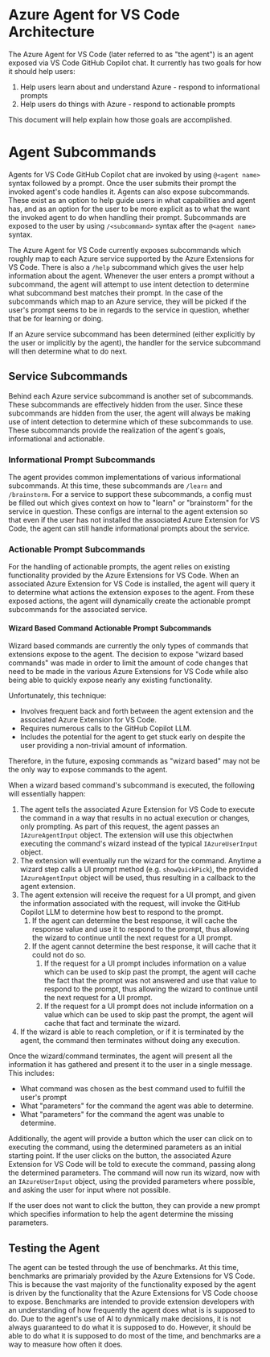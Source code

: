 # Azure Agent for VS Code Architecture

The Azure Agent for VS Code (later referred to as "the agent") is an agent exposed via VS Code GitHub Copilot chat. It currently has two goals for how it should help users:

1. Help users learn about and understand Azure - respond to informational prompts
1. Help users do things with Azure - respond to actionable prompts

This document will help explain how those goals are accomplished.

# Agent Subcommands

Agents for VS Code GitHub Copilot chat are invoked by using `@<agent name>` syntax followed by a prompt. Once the user submits their prompt the invoked agent's code handles it. Agents can also expose subcommands. These exist as an option to help guide users in what capabilities and agent has, and as an option for the user to be more explicit as to what the want the invoked agent to do when handling their prompt. Subcommands are exposed to the user by using `/<subcommand>` syntax after the `@<agent name>` syntax.

The Azure Agent for VS Code currently exposes subcommands which roughly map to each Azure service supported by the Azure Extensions for VS Code. There is also a `/help` subcommand which gives the user help information about the agent. Whenever the user enters a prompt without a subcommand, the agent will attempt to use intent detection to determine what subcommand best matches their prompt. In the case of the subcommands which map to an Azure service, they will be picked if the user's prompt seems to be in regards to the service in question, whether that be for learning or doing.

If an Azure service subcommand has been determined (either explicitly by the user or implicitly by the agent), the handler for the service subcommand will then determine what to do next.

## Service Subcommands

Behind each Azure service subcommand is another set of subcommands. These subcommands are effectively hidden from the user. Since these subcommands are hidden from the user, the agent will always be making use of intent detection to determine which of these subcommands to use. These subcommands provide the realization of the agent's goals, informational and actionable.

### Informational Prompt Subcommands

The agent provides common implementations of various informational subcommands. At this time, these subcommands are `/learn` and `/brainstorm`. For a service to support these subcommands, a config must be filled out which gives context on how to "learn" or "brainstorm" for the service in question. These configs are internal to the agent extension so that even if the user has not installed the associated Azure Extension for VS Code, the agent can still handle informational prompts about the service.

### Actionable Prompt Subcommands

For the handling of actionable prompts, the agent relies on existing functionality provided by the Azure Extensions for VS Code. When an associated Azure Extension for VS Code is installed, the agent will query it to determine what actions the extension exposes to the agent. From these exposed actions, the agent will dynamically create the actionable prompt subcommands for the associated service.

#### Wizard Based Command Actionable Prompt Subcommands

Wizard based commands are currently the only types of commands that extensions expose to the agent. The decision to expose "wizard based commands" was made in order to limit the amount of code changes that need to be made in the various Azure Extensions for VS Code while also being able to quickly expose nearly any existing functionality.

Unfortunately, this technique:
- Involves frequent back and forth between the agent extension and the associated Azure Extension for VS Code.
- Requires numerous calls to the GitHub Copilot LLM.
- Includes the potential for the agent to get stuck early on despite the user providing a non-trivial amount of information.

Therefore, in the future, exposing commands as "wizard based" may not be the only way to expose commands to the agent.

When a wizard based command's subcommand is executed, the following will essentially happen:

1. The agent tells the associated Azure Extension for VS Code to execute the command in a way that results in no actual execution or changes, only prompting. As part of this request, the agent passes an `IAzureAgentInput` object. The extension will use this objectwhen executing the command's wizard instead of the typical `IAzureUserInput` object.
1. The extension will eventually run the wizard for the command. Anytime a wizard step calls a UI prompt method (e.g. `showQuickPick`), the provided `IAzureAgentInput` object will be used, thus resulting in a callback to the agent extension.
1. The agent extension will receive the request for a UI prompt, and given the information associated with the request, will invoke the GitHub Copilot LLM to determine how best to respond to the prompt.
   1. If the agent can determine the best response, it will cache the response value and use it to respond to the prompt, thus allowing the wizard to continue until the next request for a UI prompt.
   1. If the agent cannot determine the best response, it will cache that it could not do so.
      1. If the request for a UI prompt includes information on a value which can be used to skip past the prompt, the agent will cache the fact that the prompt was not answered and use that value to respond to the prompt, thus allowing the wizard to continue until the next request for a UI prompt.
      1. If the request for a UI prompt does not include information on a value which can be used to skip past the prompt, the agent will cache that fact and terminate the wizard.
1. If the wizard is able to reach completion, or if it is terminated by the agent, the command then terminates without doing any execution.

Once the wizard/command terminates, the agent will present all the information it has gathered and present it to the user in a single message. This includes:
- What command was chosen as the best command used to fulfill the user's prompt
- What "parameters" for the command the agent was able to determine.
- What "parameters" for the command the agent was unable to determine.

Additionally, the agent will provide a button which the user can click on to executing the command, using the determined parameters as an initial starting point. If the user clicks on the button, the associated Azure Extension for VS Code will be told to execute the command, passing along the determined parameters. The command will now run its wizard, now with an `IAzureUserInput` object, using the provided parameters where possible, and asking the user for input where not possible.

If the user does not want to click the button, they can provide a new prompt which specifies information to help the agent determine the missing parameters.

## Testing the Agent

The agent can be tested through the use of benchmarks. At this time, benchmarks are primarialy provided by the Azure Extensions for VS Code. This is because the vast majority of the functionality exposed by the agent is driven by the functionality that the Azure Extensions for VS Code choose to expose. Benchmarks are intended to provide extension developers with an understanding of how frequently the agent does what is is supposed to do. Due to the agent's use of AI to dynmically make decisions, it is not always guaranteed to do what it is supposed to do. However, it should be able to do what it is supposed to do most of the time, and benchmarks are a way to measure how often it does.
